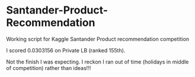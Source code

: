 # Santander-Product-Recommendation
Working script for Kaggle Santander Product recommendation competition

I scored 0.0303156 on Private LB (ranked 155th).

Not the finish I was expecting. I reckon I ran out of time (holidays in middle of competition) rather than ideas!!!
